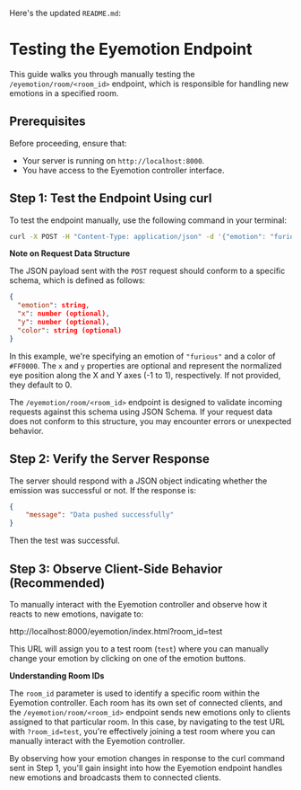 Here's the updated `README.md`:

# Testing the Eyemotion Endpoint

This guide walks you through manually testing the `/eyemotion/room/<room_id>` endpoint, which is responsible for handling new emotions in a specified room.

## Prerequisites

Before proceeding, ensure that:

* Your server is running on `http://localhost:8000`.
* You have access to the Eyemotion controller interface.

## Step 1: Test the Endpoint Using curl

To test the endpoint manually, use the following command in your terminal:
```bash
curl -X POST -H "Content-Type: application/json" -d '{"emotion": "furious", "color": "#FF0000"}' http://localhost:8000/eyemotion/room/test
```
**Note on Request Data Structure**

The JSON payload sent with the `POST` request should conform to a specific schema, which is defined as follows:
```json
{
  "emotion": string,
  "x": number (optional),
  "y": number (optional),
  "color": string (optional)
}
```
In this example, we're specifying an emotion of `"furious"` and a color of `#FF0000`. The `x` and `y` properties are optional and represent the normalized eye position along the X and Y axes (-1 to 1), respectively. If not provided, they default to 0.

The `/eyemotion/room/<room_id>` endpoint is designed to validate incoming requests against this schema using JSON Schema. If your request data does not conform to this structure, you may encounter errors or unexpected behavior.

## Step 2: Verify the Server Response

The server should respond with a JSON object indicating whether the emission was successful or not. If the response is:
```json
{
    "message": "Data pushed successfully"
}
```
Then the test was successful.

## Step 3: Observe Client-Side Behavior (Recommended)

To manually interact with the Eyemotion controller and observe how it reacts to new emotions, navigate to:

http://localhost:8000/eyemotion/index.html?room_id=test

This URL will assign you to a test room (`test`) where you can manually change your emotion by clicking on one of the emotion buttons.

**Understanding Room IDs**

The `room_id` parameter is used to identify a specific room within the Eyemotion controller. Each room has its own set of connected clients, and the `/eyemotion/room/<room_id>` endpoint sends new emotions only to clients assigned to that particular room. In this case, by navigating to the test URL with `?room_id=test`, you're effectively joining a test room where you can manually interact with the Eyemotion controller.

By observing how your emotion changes in response to the curl command sent in Step 1, you'll gain insight into how the Eyemotion endpoint handles new emotions and broadcasts them to connected clients.